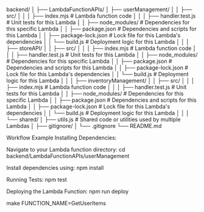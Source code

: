 backend/
│
├── LambdaFunctionAPIs/
│   ├── userManagement/
│   │   ├── src/
│   │   │   ├── index.mjs  # Lambda function code
│   │   │   ├── handler.test.js  # Unit tests for this Lambda
│   │   ├── node_modules/  # Dependencies for this specific Lambda
│   │   ├── package.json  # Dependencies and scripts for this Lambda
│   │   ├── package-lock.json  # Lock file for this Lambda's dependencies
│   │   └── build.js  # Deployment logic for this Lambda
│   │
│   ├── storeAPI/
│   │   ├── src/
│   │   │   ├── index.mjs  # Lambda function code
│   │   │   ├── handler.test.js  # Unit tests for this Lambda
│   │   ├── node_modules/  # Dependencies for this specific Lambda
│   │   ├── package.json  # Dependencies and scripts for this Lambda
│   │   ├── package-lock.json  # Lock file for this Lambda's dependencies
│   │   └── build.js  # Deployment logic for this Lambda
│   │
│   ├── inventoryManagement/
│   │   ├── src/
│   │   │   ├── index.mjs  # Lambda function code
│   │   │   ├── handler.test.js  # Unit tests for this Lambda
│   │   ├── node_modules/  # Dependencies for this specific Lambda
│   │   ├── package.json  # Dependencies and scripts for this Lambda
│   │   ├── package-lock.json  # Lock file for this Lambda's dependencies
│   │   └── build.js  # Deployment logic for this Lambda
│   │
│   └── shared/
│       ├── utils.js  # Shared code or utilities used by multiple Lambdas
│
├── gitignore/
│   └── .gitignore
└── README.md


Workflow Example
Installing Dependencies:

Navigate to your Lambda function directory:
cd backend/LambdaFunctionAPIs/userManagement

Install dependencies using:
npm install

Running Tests:
npm test

Deploying the Lambda Function:
npm run deploy


make FUNCTION_NAME=GetUserItems
